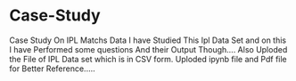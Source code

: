 # Case-Study
Case Study On IPL Matchs Data 
I have Studied This Ipl Data Set and on this I have Performed some questions And their Output Though....
Also Uploded the File of IPL Data set which is in CSV form.
Uploded ipynb file and Pdf file for Better Reference.....
